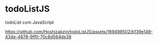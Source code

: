 # todoListJS
todoList com JavaScript


https://github.com/Hoshizakzin/todoListJS/assets/169498502/b139e149-434e-4878-9ff0-70c8d564de38

